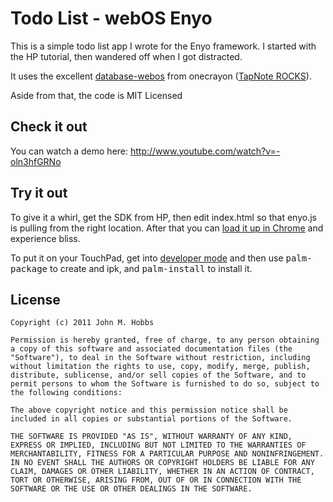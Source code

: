 # Todo List - webOS Enyo

This is a simple todo list app I wrote for the Enyo framework.  I started with the HP tutorial, then wandered off when I got distracted.

It uses the excellent [database-webos](https://github.com/onecrayon/database-webos) from onecrayon ([TapNote ROCKS](http://onecrayon.com/tapnote/)).

Aside from that, the code is MIT Licensed

## Check it out

You can watch a demo here: <http://www.youtube.com/watch?v=-oln3hfGRNo>


## Try it out

To give it a whirl, get the SDK from HP, then edit index.html so that enyo.js is pulling from the right location.  After that you can [load it up in Chrome](https://developer.palm.com/content/api/release-notes/3.0.0-643.html#documentation) and experience bliss.

To put it on your TouchPad, get into [developer mode](http://www.velvetcache.org/2011/07/20/hp-touchpad-developer-mode) and then use <tt>palm-package</tt> to create and ipk, and <tt>palm-install</tt> to install it.

## License

	Copyright (c) 2011 John M. Hobbs

	Permission is hereby granted, free of charge, to any person obtaining a copy of this software and associated documentation files (the "Software"), to deal in the Software without restriction, including without limitation the rights to use, copy, modify, merge, publish, distribute, sublicense, and/or sell copies of the Software, and to permit persons to whom the Software is furnished to do so, subject to the following conditions:

	The above copyright notice and this permission notice shall be included in all copies or substantial portions of the Software.

	THE SOFTWARE IS PROVIDED "AS IS", WITHOUT WARRANTY OF ANY KIND, EXPRESS OR IMPLIED, INCLUDING BUT NOT LIMITED TO THE WARRANTIES OF MERCHANTABILITY, FITNESS FOR A PARTICULAR PURPOSE AND NONINFRINGEMENT. IN NO EVENT SHALL THE AUTHORS OR COPYRIGHT HOLDERS BE LIABLE FOR ANY CLAIM, DAMAGES OR OTHER LIABILITY, WHETHER IN AN ACTION OF CONTRACT, TORT OR OTHERWISE, ARISING FROM, OUT OF OR IN CONNECTION WITH THE SOFTWARE OR THE USE OR OTHER DEALINGS IN THE SOFTWARE.
